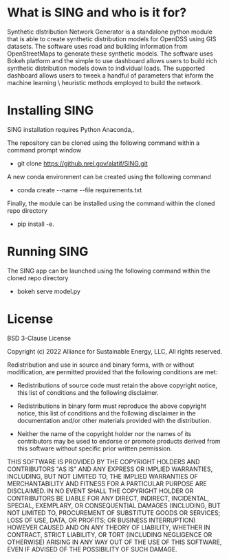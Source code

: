# What is SING and who is it for?

Synthetic dIstribution Network Generator is a standalone python module that is able to create synthetic distribution models for OpenDSS using GIS datasets. The software uses road and building information from OpenStreetMaps to generate these synthetic models. The software uses Bokeh platform and the simple to use dashboard allows users to build rich synthetic distribution models down to individual loads. The supported dashboard allows users to tweek a handful of parameters that inform the machine learning \ heuristic methods employed to build the network.  

# Installing SING

SING installation requires Python Anaconda,.

The repository can be cloned using the following command within a command prompt window

- git clone https://github.nrel.gov/alatif/SING.git

A new conda environment can be created using the following command

- conda create --name <env> --file requirements.txt

Finally, the module can be installed using the command within the cloned repo directory

- pip install -e. 


# Running SING

The SING app can be launched using the following command within the cloned repo directory

- bokeh serve model.py

# License

BSD 3-Clause License

Copyright (c) 2022 Alliance for Sustainable Energy, LLC, All rights reserved.

Redistribution and use in source and binary forms, with or without modification, are permitted provided that the following conditions are met:

- Redistributions of source code must retain the above copyright notice, this list of conditions and the following disclaimer.

- Redistributions in binary form must reproduce the above copyright notice, this list of conditions and the following disclaimer in the documentation and/or other materials provided with the distribution.

- Neither the name of the copyright holder nor the names of its contributors may be used to endorse or promote products derived from this software without specific prior written permission.

THIS SOFTWARE IS PROVIDED BY THE COPYRIGHT HOLDERS AND CONTRIBUTORS "AS IS" AND ANY EXPRESS OR IMPLIED WARRANTIES, INCLUDING, BUT NOT LIMITED TO, THE IMPLIED WARRANTIES OF MERCHANTABILITY AND FITNESS FOR A PARTICULAR PURPOSE ARE DISCLAIMED. IN NO EVENT SHALL THE COPYRIGHT HOLDER OR CONTRIBUTORS BE LIABLE FOR ANY DIRECT, INDIRECT, INCIDENTAL, SPECIAL, EXEMPLARY, OR CONSEQUENTIAL DAMAGES (INCLUDING, BUT NOT LIMITED TO, PROCUREMENT OF SUBSTITUTE GOODS OR SERVICES; LOSS OF USE, DATA, OR PROFITS; OR BUSINESS INTERRUPTION) HOWEVER CAUSED AND ON ANY THEORY OF LIABILITY, WHETHER IN CONTRACT, STRICT LIABILITY, OR TORT (INCLUDING NEGLIGENCE OR OTHERWISE) ARISING IN ANY WAY OUT OF THE USE OF THIS SOFTWARE, EVEN IF ADVISED OF THE POSSIBILITY OF SUCH DAMAGE.


